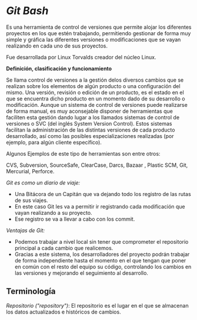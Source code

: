 # ***Git Bash***
Es una herramienta de control de versiones que permite alojar los diferentes proyectos en los que estén trabajando, permitiendo gestionar de forma muy simple y gráfica las diferentes versiones o modificaciones que se vayan realizando en cada uno de sus proyectos.

Fue desarrollada por Linux Torvalds creador del núcleo Linux.

**Definición, clasificación y funcionamiento**

Se llama control de versiones a la gestión delos diversos cambios que se realizan sobre los elementos de algún producto o una configuración del mismo. Una versión, revisión o edición de un producto, es el estado en el que se encuentra dicho producto en un momento dado de su desarrollo o modificación. Aunque un sistema de control de versiones puede realizarse de forma manual, es muy aconsejable disponer de herramientas que faciliten esta gestión dando lugar a los llamados sistemas de control de versiones o SVC (del inglés System Version Control). Estos sistemas facilitan la administración de las distintas versiones de cada producto desarrollado, así como las posibles especializaciones realizadas (por ejemplo, para algún cliente específico).

Algunos Ejemplos de este tipo de herramientas son entre otros:

CVS, Subversion, SourceSafe, ClearCase, Darcs, Bazaar , Plastic SCM, Git, Mercurial, Perforce.

*Git es como un diario de viaje:*
- Una Bitácora de un Capitán que va dejando todo los registro de las rutas de sus viajes.
- En este caso Git les va a permitir ir registrando cada modificación que vayan realizando a su proyecto.
- Ese registro se va a llevar a cabo con los commit.

*Ventajas de Git:*
- Podemos trabajar a nivel local sin tener que comprometer el repositorio principal a cada cambio que realicemos.
- Gracias a este sistema, los desarrolladores del proyecto podrán trabajar de forma independiente hasta el momento en el que tengan que poner en común con el resto del equipo su código, controlando los cambios en las versiones y mejorando el seguimiento al desarrollo.

## **Terminología**
*Repositorio ("repository")*: El repositorio es el lugar en el que se almacenan los datos actualizados e históricos de cambios.
